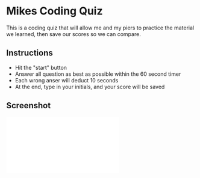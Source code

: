 # Mikes Coding Quiz
This is a coding quiz that will allow me and my piers to practice the material we learned, then save our scores so we can compare.
## Instructions
- Hit the "start" button
- Answer all question as best as possible within the 60 second timer
- Each wrong anser will deduct 10 seconds
- At the end, type in your initials, and your score will be saved
## Screenshot 
![Screenshot of Coding Quiz](./screenshot-of-quiz.pdf)
